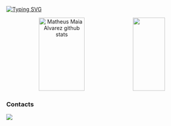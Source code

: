 
[![Typing SVG](https://readme-typing-svg.herokuapp.com/?color=3d85c6&size=35&center=true&vCenter=true&width=1000&lines=Hi,+my+name+is+Bruno+Costa+Souto;I'm+18+years+old;I+from+Brazil,+RN;Information+Systems+Student;Be+Welcome!+:%29)](https://git.io/typing-svg)

<div align="center">  
  <img width="49%" height="195px" src="https://github-readme-stats.vercel.app/api?username=SoutoCB&show_icons=true&count_private=true&hide_border=true&title_color=3d85c6&icon_color=3d85c6&text_color=c9d1d9&bg_color=0d1117&rank_icon=github" alt="Matheus Maia Alvarez github stats" /> 
  <img width="41%" height="195px" src="https://github-readme-stats.vercel.app/api/top-langs/?username=SoutoCB&layout=compact&hide_border=true&title_color=3d85c6&text_color=c9d1d9&bg_color=0d1117" />
</div>
         
### Contacts
<div> 
<a href="https://www.instagram.com/brunoso_uto/" target="_blank"><img src="https://img.shields.io/badge/-Instagram-%23E4405F?style=for-the-badge&logo=instagram&logoColor=white">
</a>
</div>&nbsp;&nbsp;



